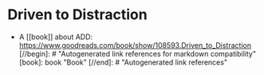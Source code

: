 # Driven to Distraction

 - A [[book]] about ADD: https://www.goodreads.com/book/show/108593.Driven_to_Distraction
[//begin]: # "Autogenerated link references for markdown compatibility"
[book]: book "Book"
[//end]: # "Autogenerated link references"